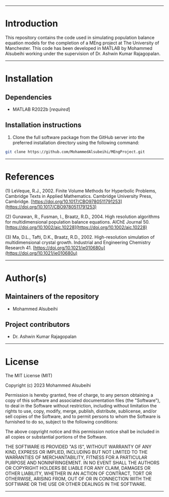 ___

# Introduction

This repository contains the code used in simulating population balance equation models for the completion of a MEng project at The University of Manchester. This code has been developed in MATLAB by Mohammed Alsubeihi working under the supervision of Dr. Ashwin Kumar Rajagopalan.

___

# Installation

## Dependencies

* MATLAB R2022b [*required*]

## Installation instructions

1. Clone the full software package from the GitHub server into the preferred installation directory using the following command:

```bash
git clone https://github.com/MohammedAlsubeihi/MEngProject.git
```

___

# References

(1) LeVeque, R.J., 2002. Finite Volume Methods for Hyperbolic Problems, Cambridge Texts in Applied Mathematics. Cambridge University Press, Cambridge. [https://doi.org/10.1017/CBO9780511791253](https://doi.org/10.1017/CBO9780511791253)

(2) Gunawan, R., Fusman, I., Braatz, R.D., 2004. High resolution algorithms for multidimensional population balance equations. AIChE Journal 50. [https://doi.org/10.1002/aic.10228](https://doi.org/10.1002/aic.10228)

(3) Ma, D.L., Tafti, D.K., Braatz, R.D., 2002. High-resolution simulation of multidimensional crystal growth. Industrial and Engineering Chemistry Research 41. [https://doi.org/10.1021/ie010680u](https://doi.org/10.1021/ie010680u)

___

# Author(s)

## Maintainers of the repository

* Mohammed Alsubeihi

## Project contributors

* Dr. Ashwin Kumar Rajagopalan

___

# License

The MIT License (MIT)

Copyright (c) 2023 Mohammed Alsubeihi

Permission is hereby granted, free of charge, to any person obtaining a copy of this software and associated documentation files (the "Software"), to deal in the Software without restriction, including without limitation the rights to use, copy, modify, merge, publish, distribute, sublicense, and/or sell copies of the Software, and to permit persons to whom the Software is furnished to do so, subject to the following conditions:

The above copyright notice and this permission notice shall be included in all copies or substantial portions of the Software.

THE SOFTWARE IS PROVIDED "AS IS", WITHOUT WARRANTY OF ANY KIND, EXPRESS OR IMPLIED, INCLUDING BUT NOT LIMITED TO THE WARRANTIES OF MERCHANTABILITY, FITNESS FOR A PARTICULAR PURPOSE AND NONINFRINGEMENT. IN NO EVENT SHALL THE AUTHORS OR COPYRIGHT HOLDERS BE LIABLE FOR ANY CLAIM, DAMAGES OR OTHER LIABILITY, WHETHER IN AN ACTION OF CONTRACT, TORT OR OTHERWISE, ARISING FROM, OUT OF OR IN CONNECTION WITH THE SOFTWARE OR THE USE OR OTHER DEALINGS IN THE SOFTWARE.

___
